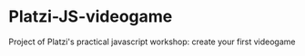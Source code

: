 # Platzi-JS-videogame
Project of Platzi's practical javascript workshop: create your first videogame
